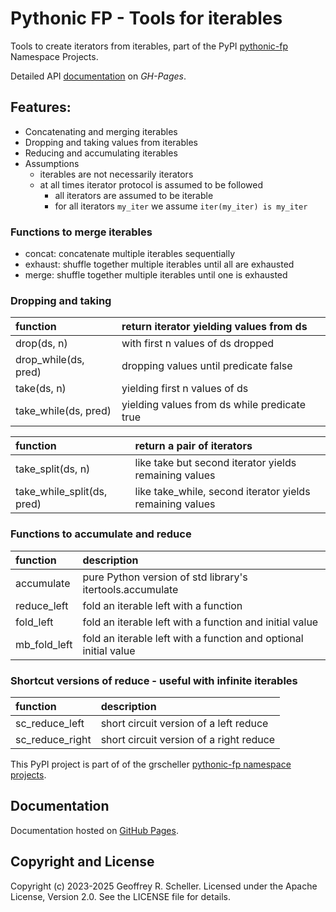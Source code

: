 # Pythonic FP - Tools for iterables

Tools to create iterators from iterables, part of the PyPI
[pythonic-fp](https://github.com/grscheller/pythonic-fp/blob/main/README.rst)
Namespace Projects.

Detailed API
[documentation](https://grscheller.github.io/pythonic-fp/maintained/iterables)
on *GH-Pages*.

## Features:

- Concatenating and merging iterables
- Dropping and taking values from iterables
- Reducing and accumulating iterables
- Assumptions
  - iterables are not necessarily iterators
  - at all times iterator protocol is assumed to be followed
    - all iterators are assumed to be iterable
    - for all iterators `my_iter` we assume `iter(my_iter) is my_iter`

### Functions to merge iterables

- concat: concatenate multiple iterables sequentially
- exhaust: shuffle together multiple iterables until all are exhausted
- merge: shuffle together multiple iterables until one is exhausted

### Dropping and taking

| function | return iterator yielding values from ds |
|:-------- |:--------------------------------------- |
| drop(ds, n) | with first n values of ds dropped |
| drop_while(ds, pred) | dropping values until predicate false |
| take(ds, n) | yielding first n values of ds |
| take_while(ds, pred) | yielding values from ds while predicate true |

| function | return a pair of iterators |
|:-------- |:-------------------------- |
take_split(ds, n) | like take but second iterator yields remaining values |
take_while_split(ds, pred) | like take_while, second iterator yields remaining values |

### Functions to accumulate and reduce

| function | description |
|:-------- |:----------- |
| accumulate | pure Python version of std library's itertools.accumulate |
| reduce_left | fold an iterable left with a function |
| fold_left | fold an iterable left with a function and initial value |
| mb_fold_left | fold an iterable left with a function and optional initial value |

### Shortcut versions of reduce - useful with infinite iterables

| function | description |
|:-------- |:----------- |
| sc_reduce_left | short circuit version of a left reduce |
| sc_reduce_right | short circuit version of a right reduce |

This PyPI project is part of of the grscheller
[pythonic-fp namespace projects](https://grscheller.github.io/pythonic-fp/).

## Documentation

Documentation hosted on
[GitHub Pages](https://grscheller.github.io/pythonic-fp-iterables/).

## Copyright and License

Copyright (c) 2023-2025 Geoffrey R. Scheller. Licensed under the Apache
License, Version 2.0. See the LICENSE file for details.
